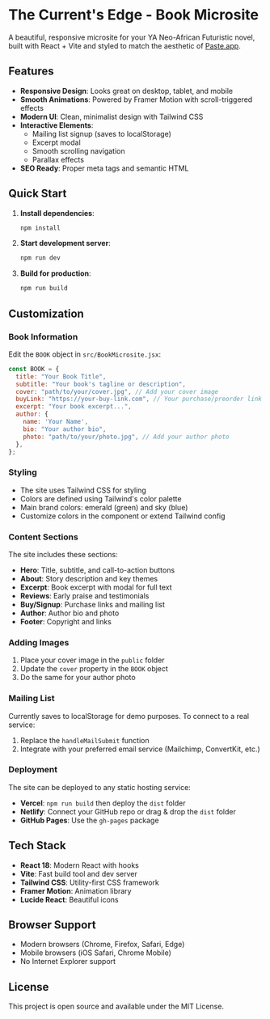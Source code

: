 # The Current's Edge - Book Microsite

A beautiful, responsive microsite for your YA Neo-African Futuristic novel, built with React + Vite and styled to match the aesthetic of [Paste.app](https://pasteapp.io/).

## Features

- **Responsive Design**: Looks great on desktop, tablet, and mobile
- **Smooth Animations**: Powered by Framer Motion with scroll-triggered effects
- **Modern UI**: Clean, minimalist design with Tailwind CSS
- **Interactive Elements**: 
  - Mailing list signup (saves to localStorage)
  - Excerpt modal
  - Smooth scrolling navigation
  - Parallax effects
- **SEO Ready**: Proper meta tags and semantic HTML

## Quick Start

1. **Install dependencies**:
   ```bash
   npm install
   ```

2. **Start development server**:
   ```bash
   npm run dev
   ```

3. **Build for production**:
   ```bash
   npm run build
   ```

## Customization

### Book Information
Edit the `BOOK` object in `src/BookMicrosite.jsx`:

```javascript
const BOOK = {
  title: "Your Book Title",
  subtitle: "Your book's tagline or description",
  cover: "path/to/your/cover.jpg", // Add your cover image
  buyLink: "https://your-buy-link.com", // Your purchase/preorder link
  excerpt: "Your book excerpt...",
  author: {
    name: 'Your Name',
    bio: "Your author bio",
    photo: "path/to/your/photo.jpg", // Add your author photo
  },
};
```

### Styling
- The site uses Tailwind CSS for styling
- Colors are defined using Tailwind's color palette
- Main brand colors: emerald (green) and sky (blue)
- Customize colors in the component or extend Tailwind config

### Content Sections
The site includes these sections:
- **Hero**: Title, subtitle, and call-to-action buttons
- **About**: Story description and key themes
- **Excerpt**: Book excerpt with modal for full text
- **Reviews**: Early praise and testimonials
- **Buy/Signup**: Purchase links and mailing list
- **Author**: Author bio and photo
- **Footer**: Copyright and links

### Adding Images
1. Place your cover image in the `public` folder
2. Update the `cover` property in the `BOOK` object
3. Do the same for your author photo

### Mailing List
Currently saves to localStorage for demo purposes. To connect to a real service:
1. Replace the `handleMailSubmit` function
2. Integrate with your preferred email service (Mailchimp, ConvertKit, etc.)

### Deployment
The site can be deployed to any static hosting service:
- **Vercel**: `npm run build` then deploy the `dist` folder
- **Netlify**: Connect your GitHub repo or drag & drop the `dist` folder
- **GitHub Pages**: Use the `gh-pages` package

## Tech Stack

- **React 18**: Modern React with hooks
- **Vite**: Fast build tool and dev server
- **Tailwind CSS**: Utility-first CSS framework
- **Framer Motion**: Animation library
- **Lucide React**: Beautiful icons

## Browser Support

- Modern browsers (Chrome, Firefox, Safari, Edge)
- Mobile browsers (iOS Safari, Chrome Mobile)
- No Internet Explorer support

## License

This project is open source and available under the MIT License.